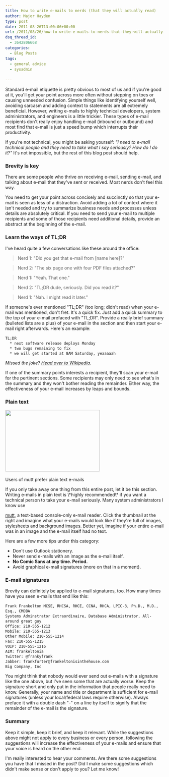 ```yaml
---
title: How to write e-mails to nerds (that they will actually read)
author: Major Hayden
type: post
date: 2011-08-26T13:00:06+00:00
url: /2011/08/26/how-to-write-e-mails-to-nerds-that-they-will-actually-read/
dsq_thread_id:
  - 3642806668
categories:
  - Blog Posts
tags:
  - general advice
  - sysadmin

---
```

Standard e-mail etiquette is pretty obvious to most of us and if you're good at it, you'll get your point across more often without stepping on toes or causing unneeded confusion. Simple things like identifying yourself well, avoiding sarcasm and adding context to statements are all extremely beneficial. However, writing e-mails to highly technical developers, system administrators, and engineers is a little trickier. These types of e-mail recipients don't really enjoy handling e-mail (inbound or outbound) and most find that e-mail is just a speed bump which interrupts their productivity.

If you're not technical, you might be asking yourself: _"I need to e-mail technical people and they need to take what I say seriously? How do I do it?"_ It's not impossible, but the rest of this blog post should help.

### Brevity is key

There are some people who thrive on receiving e-mail, sending e-mail, and talking about e-mail that they've sent or received. Most nerds don't feel this way.

You need to get your point across concisely and succinctly so that your e-mail is seen as less of a distraction. Avoid adding a lot of context where it isn't needed and try to summarize business needs and processes unless details are absolutely critical. If you need to send your e-mail to multiple recipients and some of those recipients need additional details, provide an abstract at the beginning of the e-mail.

### Learn the ways of TL;DR

I've heard quite a few conversations like these around the office:

> Nerd 1: "Did you get that e-mail from [name here]?"

> Nerd 2: "The six page one with four PDF files attached?"

> Nerd 1: "Yeah. That one."

> Nerd 2: "TL;DR dude, seriously. Did you read it?"

> Nerd 1: "Nah. I might read it later."

If someone's ever mentioned "TL;DR" (too long; didn't read) when your e-mail was mentioned, don't fret. It's a quick fix. Just add a quick summary to the top of your e-mail prefaced with "TL;DR". Provide a really brief summary (bulleted lists are a plus) of your e-mail in the section and then start your e-mail right afterwards. Here's an example:

```
TL;DR
  * next software release deploys Monday
  * two bugs remaining to fix
  * we will get started at 8AM Saturday, yeaaaaah
```


_Missed the joke? [Head over to Wikipedia][1]._

If one of the summary points interests a recipient, they'll scan your e-mail for the pertinent sections. Some recipients may only need to see what's in the summary and they won't bother reading the remainder. Either way, the effectiveness of your e-mail increases by leaps and bounds.

### Plain text

<div id="attachment_2483" style="width: 310px" class="wp-caption alignright">
  <a href="/wp-content/uploads/2011/08/mutt-screenshots_001.jpg"><img src="/wp-content/uploads/2011/08/mutt-screenshots_001-300x195.jpg" alt="" title="mutt-screenshots_001" width="300" height="195" class="size-medium wp-image-2483" srcset="/wp-content/uploads/2011/08/mutt-screenshots_001-300x195.jpg 300w, /wp-content/uploads/2011/08/mutt-screenshots_001.jpg 852w" sizes="(max-width: 300px) 100vw, 300px" /></a>

  <p class="wp-caption-text">
    Users of mutt prefer plain text e-mails
  </p>
</div>If you only take away one thing from this entire post, let it be this section. Writing e-mails in plain text is \*highly recommended\* if you want a technical person to take your e-mail seriously. Many system administrators I know use

[mutt][2], a text-based console-only e-mail reader. Click the thumbnail at the right and imagine what your e-mails would look like if they're full of images, stylesheets and background images. Better yet, imagine if your entire e-mail was in an image and the e-mail itself had no text.

Here are a few more tips under this category:

  * Don't use Outlook stationery.
  * Never send e-mails with an image as the e-mail itself.
  * **No Comic Sans at any time. Period.**
  * Avoid graphical e-mail signatures (more on that in a moment).

### E-mail signatures

Brevity can definitely be applied to e-mail signatures, too. How many times have you seen e-mails that end like this:

```
Frank Frankelton MCSE, RHCSA, RHCE, CCNA, RHCA, LPIC-3, Ph.D., M.D., Esq., CMDBA
Systems Adminstrator Extraordinaire, Database Administrator, All-around great guy
Office: 210-555-1212
Mobile: 210-555-1213
Other Mobile: 210-555-1214
Fax: 210-555-1215
VOIP: 210-555-1216
AIM: frankeltonia
Twitter: @frankyfrank
Jabber: frankfurter@frankeltonisinthehouse.com
Big Company, Inc
```


You might think that nobody would ever send out e-mails with a signature like the one above, but I've seen some that are actually worse. Keep the signature short and only put in the information that people really need to know. Generally, your name and title or department is sufficient for e-mail signatures (unless your local/federal laws require otherwise). Always preface it with a double dash "-" on a line by itself to signify that the remainder of the e-mail is the signature.

### Summary

Keep it simple, keep it brief, and keep it relevant. While the suggestions above might not apply to every business or every person, following the suggestions will increase the effectiveness of your e-mails and ensure that your voice is heard on the other end.

I'm really interested to hear your comments. Are there some suggestions you have that I missed in the post? Did I make some suggestions which didn't make sense or don't apply to you? Let me know!

 [1]: http://en.wikipedia.org/wiki/Bill_Lumbergh
 [2]: http://www.mutt.org/

